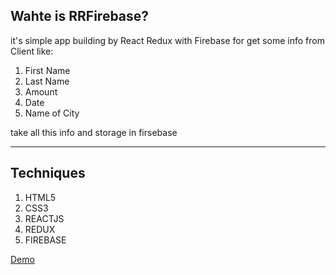 ## Wahte is RRFirebase?

it's simple app building by React Redux with Firebase for get some info from Client like:
1. First Name
1. Last Name
2. Amount
3. Date
4. Name of City
   
take all this info and storage in firsebase


----------

## Techniques
1. HTML5
2. CSS3
3. REACTJS
4. REDUX
5. FIREBASE


[Demo](https://elegant-beaver-aef5e3.netlify.app/)

